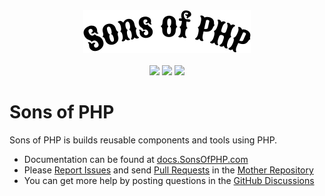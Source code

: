 <div align="center">
  <img src="https://raw.githubusercontent.com/SonsOfPHP/.github/main/assets/top-rocker.png" />
</div>
<br/>
<div align="center">
  <a href="https://codecov.io/github/SonsOfPHP/sonsofphp"><img src="https://codecov.io/github/SonsOfPHP/sonsofphp/graph/badge.svg?token=VZ2FVOUKUW" /></a>
  <img src="https://img.shields.io/packagist/l/sonsofphp/sonsofphp" />
  <img src="https://img.shields.io/packagist/v/sonsofphp/sonsofphp" />
</div>

# Sons of PHP

Sons of PHP is builds reusable components and tools using PHP.

* Documentation can be found at [docs.SonsOfPHP.com][docs]
* Please [Report Issues][issues] and send [Pull Requests][pull-requests] in the [Mother Repository][mother-repo]
* You can get more help by posting questions in the [GitHub Discussions][discussions]

[mother-repo]: <https://github.com/SonsOfPHP/sonsofphp> "Sons of PHP Mother Repository"
[discussions]: https://github.com/orgs/SonsOfPHP/discussions
[issues]: https://github.com/SonsOfPHP/sonsofphp/issues
[pull-requests]: https://github.com/SonsOfPHP/sonsofphp/pulls
[docs]: https://docs.sonsofphp.com
